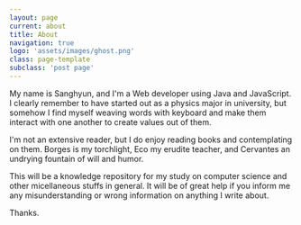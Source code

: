 ```yaml
---
layout: page
current: about
title: About
navigation: true
logo: 'assets/images/ghost.png'
class: page-template
subclass: 'post page'
---
```


My name is Sanghyun, and I'm a Web developer using Java and JavaScript. I clearly remember to have started out as a physics major in university, but somehow I find myself weaving words with keyboard   and make them interact with one another to create values out of them. 

I'm not an extensive reader, but I do enjoy reading books and contemplating on them. Borges is my torchlight, Eco my erudite teacher, and Cervantes an undrying fountain of will and humor. 

This will be a knowledge repository for my study on computer science and other micellaneous stuffs in general. It will be of great help if you inform me any misunderstanding or wrong information on anything I write about. 

Thanks.




